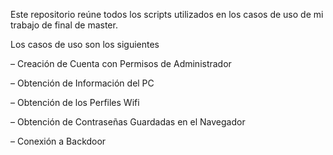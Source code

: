 Este repositorio reúne todos los scripts utilizados en los casos de uso de mi trabajo de final de master.

Los casos de uso son los siguientes

  – Creación de Cuenta con Permisos de Administrador
  
  – Obtención de Información del PC
  
  – Obtención de los Perfiles Wifi
  
  – Obtención de Contraseñas Guardadas en el Navegador
  
  – Conexión a Backdoor
